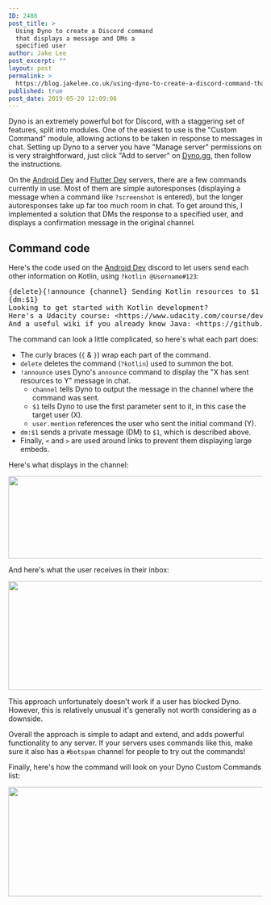 ```yaml
---
ID: 2486
post_title: >
  Using Dyno to create a Discord command
  that displays a message and DMs a
  specified user
author: Jake Lee
post_excerpt: ""
layout: post
permalink: >
  https://blog.jakelee.co.uk/using-dyno-to-create-a-discord-command-that-displays-a-message-and-dms-a-specified-user/
published: true
post_date: 2019-05-20 12:09:06
---
```

Dyno is an extremely powerful bot for Discord, with a staggering set of features, split into modules. One of the easiest to use is the "Custom Command" module, allowing actions to be taken in response to messages in chat. Setting up Dyno to a server you have "Manage server" permissions on is very straightforward, just click "Add to server" on <a href="https://dyno.gg/account" target="_blank" rel="noopener noreferrer">Dyno.gg</a>, then follow the instructions.

On the <a href="https://discord.gg/D2cNrqX" target="_blank" rel="noopener noreferrer">Android Dev</a> and <a href="https://discord.gg/N5MDVG6" target="_blank" rel="noopener noreferrer">Flutter Dev</a> servers, there are a few commands currently in use. Most of them are simple autoresponses (displaying a message when a command like <code>?screenshot</code> is entered), but the longer autoresponses take up far too much room in chat. To get around this, I implemented a solution that DMs the response to a specified user, and displays a confirmation message in the original channel.<!--more-->
<h2>Command code</h2>
Here's the code used on the <a href="https://discord.gg/D2cNrqX" target="_blank" rel="noopener noreferrer">Android Dev</a> discord to let users send each other information on Kotlin, using <code>?kotlin @Username#123</code>:
<pre>{delete}{!announce {channel} Sending Kotlin resources to $1 on behalf of {user.mention}!} 
{dm:$1} 
Looking to get started with Kotlin development? 
Here's a Udacity course: &lt;https://www.udacity.com/course/developing-android-apps-with-kotlin--ud9012&gt; 
And a useful wiki if you already know Java: &lt;https://github.com/Zhuinden/guide-to-kotlin/wiki&gt;</pre>
The command can look a little complicated, so here's what each part does:
<ul>
 	<li>The curly braces (<code>{</code> &amp; <code>}</code>) wrap each part of the command.</li>
 	<li><code>delete</code> deletes the command (<code>?kotlin</code>) used to summon the bot.</li>
 	<li><code>!announce</code> uses Dyno's <code>announce</code> command to display the "X has sent resources to Y" message in chat.
<ul>
 	<li><code>channel</code> tells Dyno to output the message in the channel where the command was sent.</li>
 	<li><code>$1</code> tells Dyno to use the first parameter sent to it, in this case the target user (X).</li>
 	<li><code>user.mention</code> references the user who sent the initial command (Y).</li>
</ul>
</li>
 	<li><code>dm:$1</code> sends a private message (DM) to <code>$1</code>, which is described above.</li>
 	<li>Finally, <code>&lt;</code> and <code>&gt;</code> are used around links to prevent them displaying large embeds.</li>
</ul>
Here's what displays in the channel:

<a href="https://blog.jakelee.co.uk/wp-content/uploads/2019/05/Annotation-2019-05-20-115614.jpg"><img class="aligncenter size-full wp-image-2498" src="https://blog.jakelee.co.uk/wp-content/uploads/2019/05/Annotation-2019-05-20-115614.jpg" alt="" width="596" height="163" /></a>

And here's what the user receives in their inbox:

<a href="https://blog.jakelee.co.uk/wp-content/uploads/2019/05/Annotation-2019-05-20-115753.jpg"><img class="aligncenter size-full wp-image-2500" src="https://blog.jakelee.co.uk/wp-content/uploads/2019/05/Annotation-2019-05-20-115753.jpg" alt="" width="946" height="216" /></a>

This approach unfortunately doesn't work if a user has blocked Dyno. However, this is relatively unusual it's generally not worth considering as a downside.

Overall the approach is simple to adapt and extend, and adds powerful functionality to any server. If your servers uses commands like this, make sure it also has a <code>#botspam</code> channel for people to try out the commands!

Finally, here's how the command will look on your Dyno Custom Commands list:

<a href="https://blog.jakelee.co.uk/wp-content/uploads/2019/05/Annotation-2019-05-20-120517.jpg"><img class="aligncenter size-full wp-image-2501" src="https://blog.jakelee.co.uk/wp-content/uploads/2019/05/Annotation-2019-05-20-120517.jpg" alt="" width="1303" height="217" /></a>